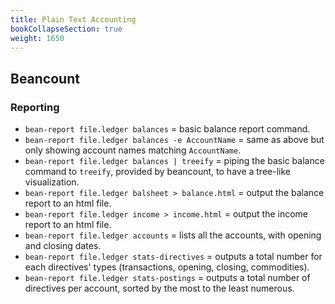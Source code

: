 ```yaml
---
title: Plain Text Accounting
bookCollapseSection: true
weight: 1650
---
```


## Beancount

### Reporting

* `bean-report file.ledger balances` = basic balance report command.
* `bean-report file.ledger balances -e AccountName` = same as above but only 
  showing account names matching `AccountName`.
* `bean-report file.ledger balances | treeify` = piping the basic balance 
  command to `treeify`, provided by beancount, to have a tree-like 
  visualization.
* `bean-report file.ledger balsheet > balance.html` = output the balance report 
  to an html file.
* `bean-report file.ledger income > income.html` = output the income report to 
  an html file.
* `bean-report file.ledger accounts` = lists all the accounts, with opening and 
  closing dates.
* `bean-report file.ledger stats-directives` = outputs a total number for each 
  directives' types (transactions, opening, closing, commodities).
* `bean-report file.ledger stats-postings` = outputs a total number of 
  directives per account, sorted by the most to the least numerous.
